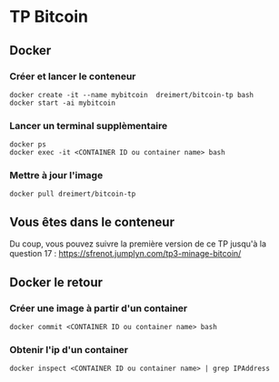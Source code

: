 # TP Bitcoin

## Docker

### Créer et lancer le conteneur

    docker create -it --name mybitcoin  dreimert/bitcoin-tp bash
    docker start -ai mybitcoin
    
### Lancer un terminal supplèmentaire

    docker ps
    docker exec -it <CONTAINER ID ou container name> bash
    
### Mettre à jour l'image

    docker pull dreimert/bitcoin-tp

## Vous êtes dans le conteneur

Du coup, vous pouvez suivre la première version de ce TP jusqu'à la question 17 : https://sfrenot.jumplyn.com/tp3-minage-bitcoin/

## Docker le retour

### Créer une image à partir d'un container

    docker commit <CONTAINER ID ou container name> bash

### Obtenir l'ip d'un container

    docker inspect <CONTAINER ID ou container name> | grep IPAddress
